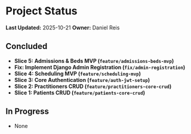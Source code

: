 # Project Status

**Last Updated:** 2025-10-21
**Owner:** Daniel Reis

## Concluded
- **Slice 5: Admissions & Beds MVP (`feature/admissions-beds-mvp`)**
- **Fix: Implement Django Admin Registration (`fix/admin-registration`)**
- **Slice 4: Scheduling MVP (`feature/scheduling-mvp`)**
- **Slice 3: Core Authentication (`feature/auth-jwt-setup`)**
- **Slice 2: Practitioners CRUD (`feature/practitioners-core-crud`)**
- **Slice 1: Patients CRUD (`feature/patients-core-crud`)**

## In Progress
- None
